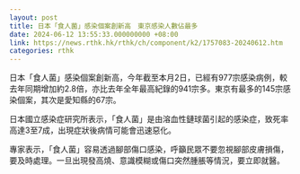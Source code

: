```yaml
---
layout: post
title: 日本「食人菌」感染個案創新高　東京感染人數佔最多
date: 2024-06-12 13:55:33.000000000 +08:00
link: https://news.rthk.hk/rthk/ch/component/k2/1757083-20240612.htm
categories: rthk
---
```


日本「食人菌」感染個案創新高，今年截至本月2日，已經有977宗感染病例，較去年同期增加約2.8倍，亦比去年全年最高紀錄的941宗多。東京有最多的145宗感染個案，其次是愛知縣的67宗。

日本國立感染症研究所表示，「食人菌」是由溶血性鏈球菌引起的感染症，致死率高達3至7成，出現症狀後病情可能會迅速惡化。

專家表示，「食人菌」容易透過腳部傷口感染，呼籲民眾不要忽視腳部皮膚損傷，要及時處理。一旦出現發高燒、意識模糊或傷口突然腫脹等情況，要立即就醫。
